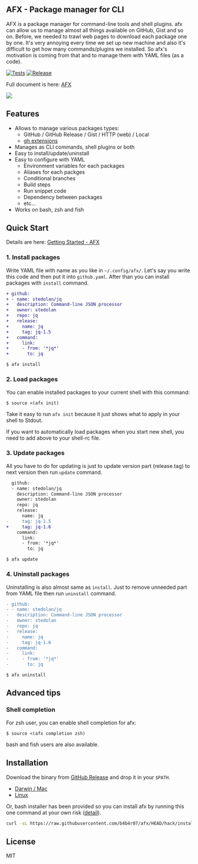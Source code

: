 AFX - Package manager for CLI
---

AFX is a package manager for command-line tools and shell plugins. afx can allow us to manage almost all things available on GitHub, Gist and so on. Before, we needed to trawl web pages to download each package one by one. It's very annoying every time we set up new machine and also it's difficult to get how many commands/plugins we installed. So afx's motivation is coming from that and to manage them with YAML files (as a code).

[![Tests][test-mark]][test-link] [![Release][release-mark]][release-link]

[test-mark]: https://github.com/b4b4r07/afx/actions/workflows/go.yaml/badge.svg
[test-link]: https://github.com/b4b4r07/afx/actions/workflows/go.yaml

[release-mark]: https://github.com/b4b4r07/afx/actions/workflows/release.yaml/badge.svg
[release-link]: https://github.com/b4b4r07/afx/actions/workflows/release.yaml

Full document is here: [AFX](https://babarot.me/afx/)

<img src="https://user-images.githubusercontent.com/4442708/224565945-2c09b729-82b7-4829-9cbc-e247b401b689.gif">

<!--
<img src="https://vhs.charm.sh/vhs-577hHga4xJRSvZFshv47y3.gif" width="">
<img src="https://vhs.charm.sh/vhs-46LPru8ovWFCQV6DnyKwGm.gif" width="">
<img src="https://vhs.charm.sh/vhs-6tz3U4NZyh9LBzmTlT98c9.gif" width="">
-->

## Features

- Allows to manage various packages types:
  - GitHub / GitHub Release / Gist / HTTP (web) / Local
  - [gh extensions](https://github.com/topics/gh-extension)
- Manages as CLI commands, shell plugins or both
- Easy to install/update/uninstall
- Easy to configure with YAML
  - Environment variables for each packages
  - Aliases for each packges
  - Conditional branches
  - Build steps
  - Run snippet code
  - Dependency between packages
  - etc...
- Works on bash, zsh and fish

## Quick Start

Details are here: [Getting Started - AFX](https://babarot.me/afx/getting-started/)

### 1. Install packages

Write YAML file with name as you like in `~/.config/afx/`. Let's say you write this code and then put it into `github.yaml`. After than you can install packages with `install` command.

```diff
+ github:
+ - name: stedolan/jq
+   description: Command-line JSON processor
+   owner: stedolan
+   repo: jq
+   release:
+     name: jq
+     tag: jq-1.5
+   command:
+     link:
+     - from: '*jq*'
+       to: jq
```

```console
$ afx install
```

### 2. Load packages

You can enable installed packages to your current shell with this command:

```console
$ source <(afx init)
```

Take it easy to run `afx init` because it just shows what to apply in your shell to Stdout.

If you want to automatically load packages when you start new shell, you need to add above to your shell-rc file.

### 3. Update packages

All you have to do for updating is just to update version part (release.tag) to next version then run `update` command.

```diff
  github:
  - name: stedolan/jq
    description: Command-line JSON processor
    owner: stedolan
    repo: jq
    release:
      name: jq
-     tag: jq-1.5
+     tag: jq-1.6
    command:
      link:
      - from: '*jq*'
        to: jq
```

```console
$ afx update
```

### 4. Uninstall packages

Uninstalling is also almost same as `install`. Just to remove unneeded part from YAML file then run `uninstall` command.

```diff
- github:
- - name: stedolan/jq
-   description: Command-line JSON processor
-   owner: stedolan
-   repo: jq
-   release:
-     name: jq
-     tag: jq-1.6
-   command:
-     link:
-     - from: '*jq*'
-       to: jq
```

```console
$ afx uninstall
```

## Advanced tips

### Shell completion

For zsh user, you can enable shell completion for afx:

```console
$ source <(afx completion zsh)
```

bash and fish users are also available.

## Installation

Download the binary from [GitHub Release][release] and drop it in your `$PATH`.

- [Darwin / Mac][release]
- [Linux][release]

Or, bash installer has been provided so you can install afx by running this one command at your own risk ([detail](./hack/README.md)).

```bash
curl -sL https://raw.githubusercontent.com/b4b4r07/afx/HEAD/hack/install | bash
```

[release]: https://github.com/b4b4r07/afx/releases/latest
[website]: https://babarot.me/afx/

## License

MIT
